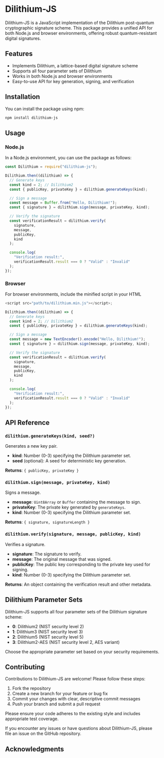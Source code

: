 # Dilithium-JS

Dilithium-JS is a JavaScript implementation of the Dilithium post-quantum cryptographic signature scheme. This package provides a unified API for both Node.js and browser environments, offering robust quantum-resistant digital signatures.

## Features

- Implements Dilithium, a lattice-based digital signature scheme
- Supports all four parameter sets of Dilithium
- Works in both Node.js and browser environments
- Easy-to-use API for key generation, signing, and verification

## Installation

You can install the package using npm:

```bash
npm install dilithium-js
```

## Usage

### Node.js

In a Node.js environment, you can use the package as follows:

```javascript
const Dilithium = require("dilithium-js");

Dilithium.then((dilithium) => {
  // Generate keys
  const kind = 2; // Dilithium2
  const { publicKey, privateKey } = dilithium.generateKeys(kind);

  // Sign a message
  const message = Buffer.from("Hello, Dilithium!");
  const { signature } = dilithium.sign(message, privateKey, kind);

  // Verify the signature
  const verificationResult = dilithium.verify(
    signature,
    message,
    publicKey,
    kind
  );

  console.log(
    "Verification result:",
    verificationResult.result === 0 ? "Valid" : "Invalid"
  );
});
```

### Browser

For browser environments, include the minified script in your HTML

```javascript
<script src="path/to/dilithium.min.js"></script>;

Dilithium.then((dilithium) => {
  // Generate keys
  const kind = 2; // Dilithium2
  const { publicKey, privateKey } = dilithium.generateKeys(kind);

  // Sign a message
  const message = new TextEncoder().encode("Hello, Dilithium!");
  const { signature } = dilithium.sign(message, privateKey, kind);

  // Verify the signature
  const verificationResult = dilithium.verify(
    signature,
    message,
    publicKey,
    kind
  );

  console.log(
    "Verification result:",
    verificationResult.result === 0 ? "Valid" : "Invalid"
  );
});
```

## API Reference

### `dilithium.generateKeys(kind, seed?)`

Generates a new key pair.

- **kind**: Number (0-3) specifying the Dilithium parameter set.
- **seed** (optional): A seed for deterministic key generation.

**Returns**: `{ publicKey, privateKey }`

### `dilithium.sign(message, privateKey, kind)`

Signs a message.

- **message**: `Uint8Array` or `Buffer` containing the message to sign.
- **privateKey**: The private key generated by `generateKeys`.
- **kind**: Number (0-3) specifying the Dilithium parameter set.

**Returns**: `{ signature, signatureLength }`

### `dilithium.verify(signature, message, publicKey, kind)`

Verifies a signature.

- **signature**: The signature to verify.
- **message**: The original message that was signed.
- **publicKey**: The public key corresponding to the private key used for signing.
- **kind**: Number (0-3) specifying the Dilithium parameter set.

**Returns**: An object containing the verification result and other metadata.

## Dilithium Parameter Sets

Dilithium-JS supports all four parameter sets of the Dilithium signature scheme:

- **0**: Dilithium2 (NIST security level 2)
- **1**: Dilithium3 (NIST security level 3)
- **2**: Dilithium5 (NIST security level 5)
- **3**: Dilithium2-AES (NIST security level 2, AES variant)

Choose the appropriate parameter set based on your security requirements.

## Contributing

Contributions to Dilithium-JS are welcome! Please follow these steps:

1. Fork the repository
2. Create a new branch for your feature or bug fix
3. Commit your changes with clear, descriptive commit messages
4. Push your branch and submit a pull request

Please ensure your code adheres to the existing style and includes appropriate test coverage.

If you encounter any issues or have questions about Dilithium-JS, please file an issue on the GitHub repository.

## Acknowledgments
